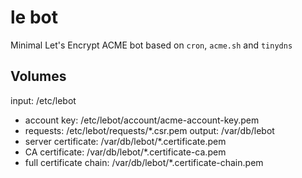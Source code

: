 # le bot

Minimal Let's Encrypt ACME bot based on `cron`, `acme.sh` and `tinydns`


## Volumes

input: /etc/lebot
  - account key: /etc/lebot/account/acme-account-key.pem
  - requests: /etc/lebot/requests/*.csr.pem
output: /var/db/lebot
  - server certificate: /var/db/lebot/*.certificate.pem
  - CA certificate: /var/db/lebot/*.certificate-ca.pem
  - full certificate chain: /var/db/lebot/*.certificate-chain.pem
